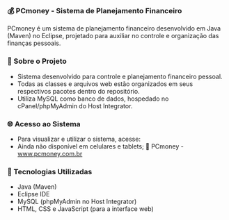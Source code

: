 ### 💰 PCmoney - Sistema de Planejamento Financeiro ###
PCmoney é um sistema de planejamento financeiro desenvolvido em Java (Maven) no Eclipse, projetado para auxiliar no controle e organização das finanças pessoais.

### 🚀 Sobre o Projeto ###
- Sistema desenvolvido para controle e planejamento financeiro pessoal.
- Todas as classes e arquivos web estão organizados em seus respectivos pacotes dentro do repositório.
- Utiliza MySQL como banco de dados, hospedado no cPanel/phpMyAdmin do Host Integrator.

### 🌐 Acesso ao Sistema ###
- Para visualizar e utilizar o sistema, acesse:
- Ainda não disponível em celulares e tablets;
  🔗 PCmoney - www.pcmoney.com.br

### 📂 Tecnologias Utilizadas ###
- Java (Maven)
- Eclipse IDE
- MySQL (phpMyAdmin no Host Integrator)
- HTML, CSS e JavaScript (para a interface web)
